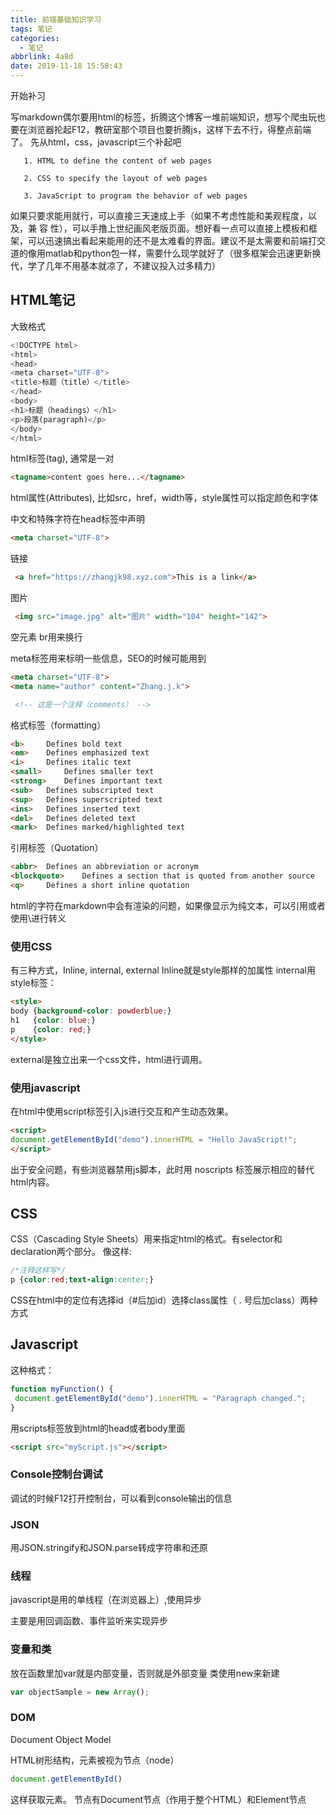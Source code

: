 ```yaml
---
title: 前端基础知识学习
tags: 笔记
categories:
  - 笔记
abbrlink: 4a8d
date: 2019-11-18 15:58:43
---
```

开始补习
<!--more-->
写markdown偶尔要用html的标签，折腾这个博客一堆前端知识，想写个爬虫玩也要在浏览器抡起F12，教研室那个项目也要折腾js，这样下去不行，得整点前端了。
先从html，css，javascript三个补起吧

```text
   1. HTML to define the content of web pages

   2. CSS to specify the layout of web pages

   3. JavaScript to program the behavior of web pages
```

如果只要求能用就行，可以直接三天速成上手（如果不考虑性能和美观程度，以及，兼 容 性），可以手撸上世纪画风老版页面。想好看一点可以直接上模板和框架，可以迅速搞出看起来能用的还不是太难看的界面。建议不是太需要和前端打交道的像用matlab和python包一样，需要什么现学就好了（很多框架会迅速更新换代，学了几年不用基本就凉了，不建议投入过多精力）

## HTML笔记

大致格式

```python
<!DOCTYPE html>
<html>
<head>
<meta charset="UTF-8">
<title>标题（title）</title>
</head>
<body>
<h1>标题（headings）</h1>
<p>段落(paragraph)</p>
</body>
</html>
```

html标签(tag), 通常是一对

```html
<tagname>content goes here...</tagname>
```

html属性(Attributes), 比如src，href，width等，style属性可以指定颜色和字体

中文和特殊字符在head标签中声明

```html
<meta charset="UTF-8">
```

链接

```html
 <a href="https://zhangjk98.xyz.com">This is a link</a>
```

图片

```html
 <img src="image.jpg" alt="图片" width="104" height="142">
```

空元素 br用来换行

meta标签用来标明一些信息，SEO的时候可能用到

```html
<meta charset="UTF-8">
<meta name="author" content="Zhang.j.k">
```

```html
 <!-- 这是一个注释（comments） -->
```

格式标签（formatting）

```html
<b> 	Defines bold text
<em> 	Defines emphasized text
<i> 	Defines italic text
<small> 	Defines smaller text
<strong> 	Defines important text
<sub> 	Defines subscripted text
<sup> 	Defines superscripted text
<ins> 	Defines inserted text
<del> 	Defines deleted text
<mark> 	Defines marked/highlighted text
```

引用标签（Quotation）

```html
<abbr> 	Defines an abbreviation or acronym
<blockquote> 	Defines a section that is quoted from another source
<q> 	Defines a short inline quotation
```

html的字符在markdown中会有渲染的问题，如果像显示为纯文本，可以引用或者使用\进行转义

### 使用CSS

有三种方式，Inline, internal, external
Inline就是style那样的加属性
internal用style标签：

```html
<style>
body {background-color: powderblue;}
h1   {color: blue;}
p    {color: red;}
</style>
```

external是独立出来一个css文件，html进行调用。

### 使用javascript

在html中使用script标签引入js进行交互和产生动态效果。

```html
<script>
document.getElementById("demo").innerHTML = "Hello JavaScript!";
</script>
```

出于安全问题，有些浏览器禁用js脚本，此时用 noscripts 标签展示相应的替代html内容。

## CSS

CSS（Cascading Style Sheets）用来指定html的格式。有selector和declaration两个部分。
像这样:

```css
/*注释这样写*/
p {color:red;text-align:center;}
```

CSS在html中的定位有选择id（#后加id）选择class属性（ . 号后加class）两种方式

## Javascript

这种格式：

```javascript
function myFunction() {
 document.getElementById("demo").innerHTML = "Paragraph changed.";
}
```

用scripts标签放到html的head或者body里面

```html
<script src="myScript.js"></script>
```

### Console控制台调试

调试的时候F12打开控制台，可以看到console输出的信息

### JSON

用JSON.stringify和JSON.parse转成字符串和还原

### 线程

javascript是用的单线程（在浏览器上）,使用异步

主要是用回调函数、事件监听来实现异步

### 变量和类

放在函数里加var就是内部变量，否则就是外部变量
类使用new来新建

```javascript
var objectSample = new Array();
```

### DOM

Document Object Model

HTML树形结构，元素被视为节点（node）

```javascript
document.getElementById()
```

这样获取元素。
节点有Document节点（作用于整个HTML）和Element节点
